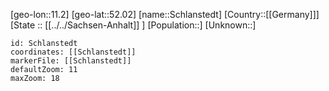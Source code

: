 ﻿---
location: [52.02,11.2]
mapzoom: [7,12] 
mapmarker: city 
type: City
tags:
- geo/City


SpocWebEntityId: 34025
isDeleted: false
confidential: public

---
[geo-lon::11.2]
[geo-lat::52.02]
[name::Schlanstedt]
[Country::[[Germany]]]
[State :: [[../../Sachsen-Anhalt]] ]
[Population::]
[Unknown::]


```leaflet
id: Schlanstedt
coordinates: [[Schlanstedt]]
markerFile: [[Schlanstedt]]
defaultZoom: 11 
maxZoom: 18
```
